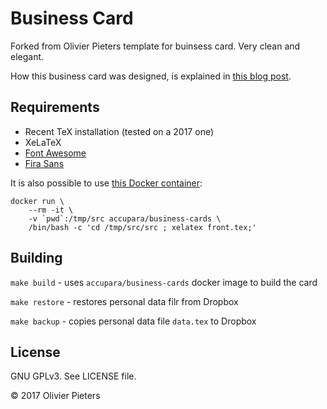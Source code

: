 Business Card
=============
Forked from Olivier Pieters template for buinsess card. Very clean and elegant.

How this business card was designed, is explained in [this blog post](https://olivierpieters.be/blog/2017/02/11/designing-a-business-card-in-latex).

Requirements
------------

* Recent TeX installation (tested on a 2017 one)
* XeLaTeX
* [Font Awesome](https://github.com/xdanaux/fontawesome-latex)
* [Fira Sans](https://github.com/mozilla/Fira)

It is also possible to use [this Docker container](https://hub.docker.com/r/accupara/business-cards/):

```shell
docker run \
    --rm -it \
    -v `pwd`:/tmp/src accupara/business-cards \
    /bin/bash -c 'cd /tmp/src/src ; xelatex front.tex;'
```

Building
------------------
`make build` 
    - uses `accupara/business-cards` docker image to build the card
  
`make restore`
    - restores personal data filr from Dropbox

`make backup`
    - copies personal data file `data.tex` to Dropbox


License
-------

GNU GPLv3. See LICENSE file.

© 2017 Olivier Pieters
